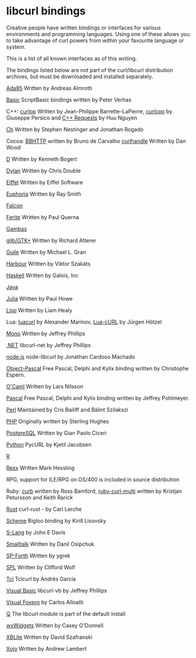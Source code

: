 libcurl bindings
================

 Creative people have written bindings or interfaces for various environments
 and programming languages. Using one of these allows you to take advantage of
 curl powers from within your favourite language or system.

 This is a list of all known interfaces as of this writing.

 The bindings listed below are not part of the curl/libcurl distribution
 archives, but must be downloaded and installed separately.

[Ada95](http://www.almroth.com/adacurl/index.html)  Written by Andreas Almroth

[Basic](http://scriptbasic.com/) ScriptBasic bindings written by Peter Verhas

C++: [curlpp](http://curlpp.org/) Written by Jean-Philippe Barrette-LaPierre,
[curlcpp](https://github.com/JosephP91/curlcpp) by Giuseppe Persico and [C++
Requests](https://github.com/whoshuu/cpr) by Huu Nguyen

[Ch](https://chcurl.sourceforge.io/) Written by Stephen Nestinger and Jonathan Rogado

Cocoa: [BBHTTP](https://github.com/brunodecarvalho/BBHTTP) written by Bruno de Carvalho
[curlhandle](https://github.com/karelia/curlhandle) Written by Dan Wood

[D](https://dlang.org/library/std/net/curl.html) Written by Kenneth Bogert

[Dylan](https://dylanlibs.sourceforge.io/) Written by Chris Double

[Eiffel](https://room.eiffel.com/library/curl) Written by Eiffel Software

[Euphoria](http://rays-web.com/eulibcurl.htm) Written by Ray Smith

[Falcon](http://www.falconpl.org/index.ftd?page_id=prjs&prj_id=curl)

[Ferite](http://www.ferite.org/) Written by Paul Querna

[Gambas](https://gambas.sourceforge.io/)

[glib/GTK+](http://atterer.net/glibcurl/) Written by Richard Atterer

[Guile](http://www.lonelycactus.com/guile-curl.html) Written by Michael L. Gran

[Harbour](https://github.com/vszakats/harbour-core/tree/master/contrib/hbcurl) Written by Viktor Szakáts

[Haskell](https://hackage.haskell.org/cgi-bin/hackage-scripts/package/curl) Written by Galois, Inc

[Java](https://github.com/pjlegato/curl-java)

[Julia](https://github.com/forio/Curl.jl) Written by Paul Howe

[Lisp](https://common-lisp.net/project/cl-curl/) Written by Liam Healy

Lua: [luacurl](http://luacurl.luaforge.net/) by Alexander Marinov, [Lua-cURL](http://luaforge.net/projects/lua-curl/) by Jürgen Hötzel

[Mono](https://forge.novell.com/modules/xfmod/project/?libcurl-mono) Written by Jeffrey Phillips

[.NET](https://sourceforge.net/projects/libcurl-net/) libcurl-net by Jeffrey Phillips

[node.js](https://github.com/JCMais/node-libcurl) node-libcurl by Jonathan Cardoso Machado

[Object-Pascal](http://www.tekool.com/opcurl) Free Pascal, Delphi and Kylix binding written by Christophe Espern.

[O'Caml](https://sourceforge.net/projects/ocurl/) Written by Lars Nilsson

[Pascal](http://houston.quik.com/jkp/curlpas/) Free Pascal, Delphi and Kylix binding written by Jeffrey Pohlmeyer.

[Perl](https://github.com/szbalint/WWW--Curl) Maintained by Cris Bailiff and Bálint Szilakszi

[PHP](https://php.net/curl) Originally written by Sterling Hughes

[PostgreSQL](http://gborg.postgresql.org/project/pgcurl/projdisplay.php) Written by Gian Paolo Ciceri

[Python](http://pycurl.io/) PycURL by Kjetil Jacobsen

[R](https://cran.r-project.org/package=curl)

[Rexx](https://rexxcurl.sourceforge.io/) Written Mark Hessling

RPG, support for ILE/RPG on OS/400 is included in source distribution

Ruby: [curb](http://curb.rubyforge.org/) written by Ross Bamford, [ruby-curl-multi](http://curl-multi.rubyforge.org/) written by Kristjan Petursson and Keith Rarick

[Rust](https://github.com/carllerche/curl-rust) curl-rust - by Carl Lerche

[Scheme](https://www.metapaper.net/lisovsky/web/curl/) Bigloo binding by Kirill Lisovsky

[S-Lang](http://www.jedsoft.org/slang/modules/curl.html) by John E Davis

[Smalltalk](http://www.squeaksource.com/CurlPlugin/) Written by Danil Osipchuk

[SP-Forth](http://www.forth.org.ru/~ac/lib/lin/curl/) Written by ygrek

[SPL](http://www.clifford.at/spl/) Written by Clifford Wolf

[Tcl](http://mirror.yellow5.com/tclcurl/) Tclcurl by Andrés García

[Visual Basic](https://sourceforge.net/projects/libcurl-vb/) libcurl-vb by Jeffrey Phillips

[Visual Foxpro](http://www.ctl32.com.ar/libcurl.asp) by Carlos Alloatti

[Q](https://q-lang.sourceforge.io/) The libcurl module is part of the default install

[wxWidgets](https://wxcode.sourceforge.io/components/wxcurl/) Written by Casey O'Donnell

[XBLite](http://perso.wanadoo.fr/xblite/libraries.html) Written by David Szafranski

[Xojo](https://github.com/charonn0/RB-libcURL) Written by Andrew Lambert
